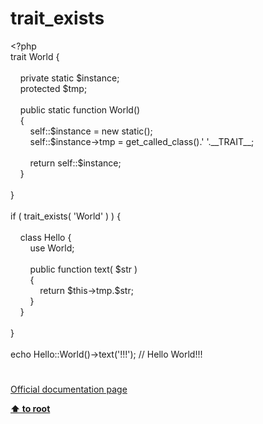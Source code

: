 # trait_exists




<div class="phpcode"><span class="html">
<span class="default">&lt;?php<br></span><span class="keyword">trait </span><span class="default">World </span><span class="keyword">{<br><br>&#xA0; &#xA0; private static </span><span class="default">$instance</span><span class="keyword">;<br>&#xA0; &#xA0; protected </span><span class="default">$tmp</span><span class="keyword">;<br><br>&#xA0; &#xA0; public static function </span><span class="default">World</span><span class="keyword">()<br>&#xA0; &#xA0; {<br>&#xA0; &#xA0; &#xA0; &#xA0; </span><span class="default">self</span><span class="keyword">::</span><span class="default">$instance </span><span class="keyword">= new static();<br>&#xA0; &#xA0; &#xA0; &#xA0; </span><span class="default">self</span><span class="keyword">::</span><span class="default">$instance</span><span class="keyword">-&gt;</span><span class="default">tmp </span><span class="keyword">= </span><span class="default">get_called_class</span><span class="keyword">().</span><span class="string">&apos; &apos;</span><span class="keyword">.</span><span class="default">__TRAIT__</span><span class="keyword">;<br>&#xA0; &#xA0; &#xA0; &#xA0; <br>&#xA0; &#xA0; &#xA0; &#xA0; return </span><span class="default">self</span><span class="keyword">::</span><span class="default">$instance</span><span class="keyword">;<br>&#xA0; &#xA0; }<br><br>}<br><br>if ( </span><span class="default">trait_exists</span><span class="keyword">( </span><span class="string">&apos;World&apos; </span><span class="keyword">) ) {<br>&#xA0; &#xA0; <br>&#xA0; &#xA0; class </span><span class="default">Hello </span><span class="keyword">{<br>&#xA0; &#xA0; &#xA0; &#xA0; use </span><span class="default">World</span><span class="keyword">;<br><br>&#xA0; &#xA0; &#xA0; &#xA0; public function </span><span class="default">text</span><span class="keyword">( </span><span class="default">$str </span><span class="keyword">)<br>&#xA0; &#xA0; &#xA0; &#xA0; {<br>&#xA0; &#xA0; &#xA0; &#xA0; &#xA0; &#xA0; return </span><span class="default">$this</span><span class="keyword">-&gt;</span><span class="default">tmp</span><span class="keyword">.</span><span class="default">$str</span><span class="keyword">;<br>&#xA0; &#xA0; &#xA0; &#xA0; }<br>&#xA0; &#xA0; }<br><br>}<br><br>echo </span><span class="default">Hello</span><span class="keyword">::</span><span class="default">World</span><span class="keyword">()-&gt;</span><span class="default">text</span><span class="keyword">(</span><span class="string">&apos;!!!&apos;</span><span class="keyword">); </span><span class="comment">// Hello World!!!</span>
</span>
</div>
  

#

[Official documentation page](https://www.php.net/manual/en/function.trait-exists.php)

**[⬆ to root](/)**